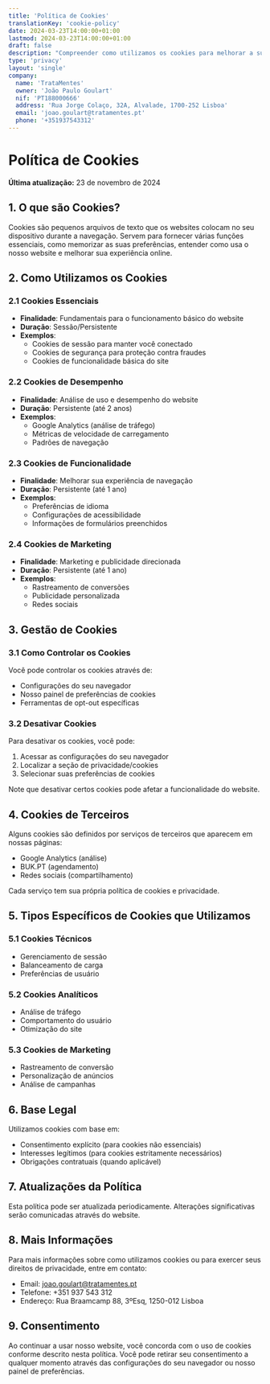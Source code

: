 ```yaml
---
title: 'Política de Cookies'
translationKey: 'cookie-policy'
date: 2024-03-23T14:00:00+01:00
lastmod: 2024-03-23T14:00:00+01:00
draft: false
description: "Compreender como utilizamos os cookies para melhorar a sua experiência de navegação e garantir o bom funcionamento do nosso sítio Web."
type: 'privacy'
layout: 'single'
company:
  name: 'TrataMentes'
  owner: 'João Paulo Goulart'
  nif: 'PT188000666'
  address: 'Rua Jorge Colaço, 32A, Alvalade, 1700-252 Lisboa'
  email: 'joao.goulart@tratamentes.pt'
  phone: '+351937543312'
---
```


# Política de Cookies

**Última atualização:** 23 de novembro de 2024

## 1. O que são Cookies?

Cookies são pequenos arquivos de texto que os websites colocam no seu dispositivo durante a navegação. Servem para fornecer várias funções essenciais, como memorizar as suas preferências, entender como usa o nosso website e melhorar sua experiência online.

## 2. Como Utilizamos os Cookies

### 2.1 Cookies Essenciais

- **Finalidade**: Fundamentais para o funcionamento básico do website
- **Duração**: Sessão/Persistente
- **Exemplos**:
  - Cookies de sessão para manter você conectado
  - Cookies de segurança para proteção contra fraudes
  - Cookies de funcionalidade básica do site

### 2.2 Cookies de Desempenho

- **Finalidade**: Análise de uso e desempenho do website
- **Duração**: Persistente (até 2 anos)
- **Exemplos**:
  - Google Analytics (análise de tráfego)
  - Métricas de velocidade de carregamento
  - Padrões de navegação

### 2.3 Cookies de Funcionalidade

- **Finalidade**: Melhorar sua experiência de navegação
- **Duração**: Persistente (até 1 ano)
- **Exemplos**:
  - Preferências de idioma
  - Configurações de acessibilidade
  - Informações de formulários preenchidos

### 2.4 Cookies de Marketing

- **Finalidade**: Marketing e publicidade direcionada
- **Duração**: Persistente (até 1 ano)
- **Exemplos**:
  - Rastreamento de conversões
  - Publicidade personalizada
  - Redes sociais

## 3. Gestão de Cookies

### 3.1 Como Controlar os Cookies

Você pode controlar os cookies através de:

- Configurações do seu navegador
- Nosso painel de preferências de cookies
- Ferramentas de opt-out específicas

### 3.2 Desativar Cookies

Para desativar os cookies, você pode:

1. Acessar as configurações do seu navegador
2. Localizar a seção de privacidade/cookies
3. Selecionar suas preferências de cookies

Note que desativar certos cookies pode afetar a funcionalidade do website.

## 4. Cookies de Terceiros

Alguns cookies são definidos por serviços de terceiros que aparecem em nossas páginas:

- Google Analytics (análise)
- BUK.PT (agendamento)
- Redes sociais (compartilhamento)

Cada serviço tem sua própria política de cookies e privacidade.

## 5. Tipos Específicos de Cookies que Utilizamos

### 5.1 Cookies Técnicos

- Gerenciamento de sessão
- Balanceamento de carga
- Preferências de usuário

### 5.2 Cookies Analíticos

- Análise de tráfego
- Comportamento do usuário
- Otimização do site

### 5.3 Cookies de Marketing

- Rastreamento de conversão
- Personalização de anúncios
- Análise de campanhas

## 6. Base Legal

Utilizamos cookies com base em:

- Consentimento explícito (para cookies não essenciais)
- Interesses legítimos (para cookies estritamente necessários)
- Obrigações contratuais (quando aplicável)

## 7. Atualizações da Política

Esta política pode ser atualizada periodicamente. Alterações significativas serão comunicadas através do website.

## 8. Mais Informações

Para mais informações sobre como utilizamos cookies ou para exercer seus direitos de privacidade, entre em contato:

- Email: joao.goulart@tratamentes.pt
- Telefone: +351 937 543 312
- Endereço: Rua Braamcamp 88, 3ºEsq, 1250-012 Lisboa

## 9. Consentimento

Ao continuar a usar nosso website, você concorda com o uso de cookies conforme descrito nesta política. Você pode retirar seu consentimento a qualquer momento através das configurações do seu navegador ou nosso painel de preferências.
